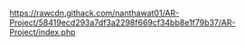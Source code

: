 https://rawcdn.githack.com/nanthawat01/AR-Project/58419ecd293a7df3a2298f669cf34bb8e1f79b37/AR-Project/index.php
